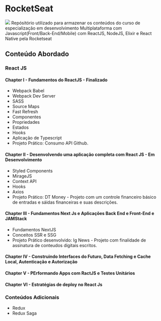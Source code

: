 # RocketSeat
<img src="https://github.com/k3n3dfelix/RocketSeat/blob/main/logo_rocketseat.jpeg" />
Repósitório utilizado para armazenar os conteúdos do curso de especialização em desenvolvimento Multiplataforma com Javascript(Front/Back-End/Mobile) com ReactJS, NodeJS, Elixir e React Native pela Rocketseat

## Conteúdo Abordado
### React JS
#### Chapter I - Fundamentos do ReactJS - Finalizado
- Webpack Babel
- Webpack Dev Server
- SASS
- Source Maps
- Fast Refresh
- Componentes
- Propriedades
- Estados
- Hooks
- Aplicação de Typescript
- Projeto Prático: Consumo API Github.
#### Chapter II - Desenvolvendo uma aplicação completa com React JS - Em Desenvolvimento
- Styled Components
- MirageJS
- Context API
- Hooks
- Axios
- Projeto Prático: DT Money - Projeto com um controle financeiro básico de entradas e sáidas financeiras e suas descrições.

#### Chapter III - Fundamentos Next Js e Aplicações Back End e Front-End e JAMStack
- Fundamentos NextJS
- Conceitos SSR e SSG
- Projeto Prático desenvolvido: Ig News - Projeto com finalidade de assinatura de conteudos digitais escritos.

#### Chapter IV - Construindo Interfaces do Futuro, Data Fetching e Cache Local, Autenticação e Autorização
#### Chapter V - PErformando Apps com RactJS  e Testes Unitários
#### Chapter VI - Estratégias de deploy no React Js

### Conteúdos Adicionais
- Redux
- Redux Saga

